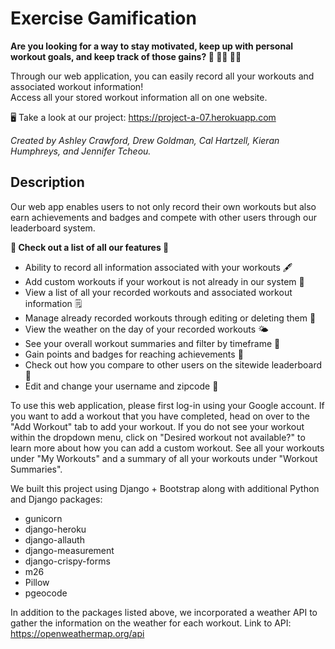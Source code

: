 # Exercise Gamification

**Are you looking for a way to stay motivated, keep up with personal workout goals, and keep track of those gains? :muscle: :running_woman: :weight_lifting_man:**

Through our web application, you can easily record all your workouts and associated workout information!  
Access all your stored workout information all on one website.  

:desktop_computer: Take a look at our project: https://project-a-07.herokuapp.com 

*Created by Ashley Crawford, Drew Goldman, Cal Hartzell, Kieran Humphreys, and Jennifer Tcheou.*

## Description

Our web app enables users to not only record their own workouts but also earn achievements and badges and compete with other users through our leaderboard system. 

**:star2: Check out a list of all our features :star2:**
- Ability to record all information associated with your workouts :fountain_pen:
- Add custom workouts if your workout is not already in our system :pushpin:
- View a list of all your recorded workouts and associated workout information :spiral_notepad:
- Manage already recorded workouts through editing or deleting them :memo: 
- View the weather on the day of your recorded workouts :sun_behind_small_cloud:
- See your overall workout summaries and filter by timeframe :date:
- Gain points and badges for reaching achievements :dart:
- Check out how you compare to other users on the sitewide leaderboard :medal_sports: 
- Edit and change your username and zipcode :round_pushpin:

To use this web application, please first log-in using your Google account.
If you want to add a workout that you have completed, head on over to the "Add Workout" tab to add your workout. 
If you do not see your workout within the dropdown menu, click on "Desired workout not available?" to learn more about how you can add a custom workout. 
See all your workouts under "My Workouts" and a summary of all your workouts under "Workout Summaries".

We built this project using Django + Bootstrap along with additional Python and Django packages:
- gunicorn
- django-heroku
- django-allauth
- django-measurement
- django-crispy-forms
- m26
- Pillow
- pgeocode

In addition to the packages listed above, we incorporated a weather API to gather the information on the weather for each workout.
Link to API: https://openweathermap.org/api
